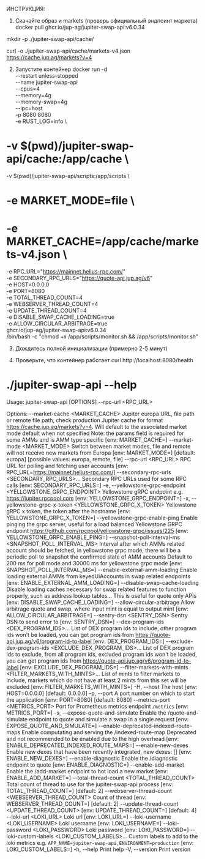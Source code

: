 ИНСТРУКЦИЯ:

1. Скачайте образ и markets (проверь официальный эндпоинт маркета)
docker pull ghcr.io/jup-ag/jupiter-swap-api:v6.0.34

mkdir -p ./jupiter-swap-api/cache/

curl -o ./jupiter-swap-api/cache/markets-v4.json https://cache.jup.ag/markets?v=4

2. Запустите контейнер
docker run -d \
  --restart unless-stopped \
  --name jupiter-swap-api \
  --cpus=4 \
  --memory=4g \
  --memory-swap=4g \
  --ipc=host \
  -p 8080:8080 \
  -e RUST_LOG=info \
  # -v $(pwd)/jupiter-swap-api/cache:/app/cache \
  -v $(pwd)/jupiter-swap-api/scripts:/app/scripts \
  # -e MARKET_MODE=file \
  # -e MARKET_CACHE=/app/cache/markets-v4.json \
  -e RPC_URL="https://mainnet.helius-rpc.com/" \
  -e SECONDARY_RPC_URLS="https://quote-api.jup.ag/v6" \
  -e HOST=0.0.0.0 \
  -e PORT=8080 \
  -e TOTAL_THREAD_COUNT=4 \
  -e WEBSERVER_THREAD_COUNT=4 \
  -e UPDATE_THREAD_COUNT=4 \
  -e DISABLE_SWAP_CACHE_LOADING=true \
  -e ALLOW_CIRCULAR_ARBITRAGE=true \
  ghcr.io/jup-ag/jupiter-swap-api:v6.0.34 \
  /bin/bash -c "chmod +x /app/scripts/monitor.sh && /app/scripts/monitor.sh"

3. Дождитесь полной инициализации (примерно 2-5 минут)

4. Проверьте, что контейнер работает
curl http://localhost:8080/health


# ./jupiter-swap-api --help
Usage: jupiter-swap-api [OPTIONS] --rpc-url <RPC_URL>

Options:
      --market-cache <MARKET_CACHE>
          Jupiter europa URL, file path or remote file path, check production Jupiter cache for format https://cache.jup.ag/markets?v=4. Will default to the associated market mode default when not specified Note: the params field is required for some AMMs and is AMM type specific [env: MARKET_CACHE=]
      --market-mode <MARKET_MODE>
          Switch between market modes, file and remote will not receive new markets from Europa [env: MARKET_MODE=] [default: europa] [possible values: europa, remote, file]
      --rpc-url <RPC_URL>
          RPC URL for polling and fetching user accounts [env: RPC_URL=https://mainnet.helius-rpc.com/]
      --secondary-rpc-urls <SECONDARY_RPC_URLS>...
          Secondary RPC URLs used for some RPC calls [env: SECONDARY_RPC_URLS=]
  -e, --yellowstone-grpc-endpoint <YELLOWSTONE_GRPC_ENDPOINT>
          Yellowstone gRPC endpoint e.g. https://jupiter.rpcpool.com [env: YELLOWSTONE_GRPC_ENDPOINT=]
  -x, --yellowstone-grpc-x-token <YELLOWSTONE_GRPC_X_TOKEN>
          Yellowstone gRPC x token, the token after the hostname [env: YELLOWSTONE_GRPC_X_TOKEN=]
      --yellowstone-grpc-enable-ping
          Enable pinging the grpc server, useful for a load balanced Yellowstone GRPC endpoint https://github.com/rpcpool/yellowstone-grpc/issues/225 [env: YELLOWSTONE_GRPC_ENABLE_PING=]
      --snapshot-poll-interval-ms <SNAPSHOT_POLL_INTERVAL_MS>
          Interval after which AMMs related account should be fetched, in yellowstone grpc mode, there will be a periodic poll to snapshot the confirmed state of AMM accounts Default to 200 ms for poll mode and 30000 ms for yellowstone grpc mode [env: SNAPSHOT_POLL_INTERVAL_MS=]
      --enable-external-amm-loading
          Enable loading external AMMs from keyedUiAccounts in swap related endpoints [env: ENABLE_EXTERNAL_AMM_LOADING=]
      --disable-swap-cache-loading
          Disable loading caches necessary for swap related features to function properly, such as address lookup tables... This is useful for quote only APIs [env: DISABLE_SWAP_CACHE_LOADING=]
      --allow-circular-arbitrage
          Allow arbitrage quote and swap, where input mint is equal to output mint [env: ALLOW_CIRCULAR_ARBITRAGE=]
      --sentry-dsn <SENTRY_DSN>
          Sentry DSN to send error to [env: SENTRY_DSN=]
      --dex-program-ids <DEX_PROGRAM_IDS>...
          List of DEX program ids to include, other program ids won't be loaded, you can get program ids from https://quote-api.jup.ag/v6/program-id-to-label [env: DEX_PROGRAM_IDS=]
      --exclude-dex-program-ids <EXCLUDE_DEX_PROGRAM_IDS>...
          List of DEX program ids to exclude, from all program ids, excluded program ids won't be loaded, you can get program ids from https://quote-api.jup.ag/v6/program-id-to-label [env: EXCLUDE_DEX_PROGRAM_IDS=]
      --filter-markets-with-mints <FILTER_MARKETS_WITH_MINTS>...
          List of mints to filter markets to include, markets which do not have at least 2 mints from this set will be excluded [env: FILTER_MARKETS_WITH_MINTS=]
  -H, --host <HOST>
          The host [env: HOST=0.0.0.0] [default: 0.0.0.0]
  -p, --port <PORT>
          A port number on which to start the application [env: PORT=8080] [default: 8080]
      --metrics-port <METRICS_PORT>
          Port for Prometheus metrics endpoint `/metrics` [env: METRICS_PORT=]
  -s, --expose-quote-and-simulate
          Enable the /quote-and-simulate endpoint to quote and simulate a swap in a single request [env: EXPOSE_QUOTE_AND_SIMULATE=]
      --enable-deprecated-indexed-route-maps
          Enable computating and serving the /indexed-route-map Deprecated and not recommended to be enabled due to the high overhead [env: ENABLE_DEPRECATED_INDEXED_ROUTE_MAPS=]
      --enable-new-dexes
          Enable new dexes that have been recently integrated, new dexes: [] [env: ENABLE_NEW_DEXES=]
      --enable-diagnostic
          Enable the /diagnostic endpoint to quote [env: ENABLE_DIAGNOSTIC=]
      --enable-add-market
          Enable the /add-market endpoint to hot load a new market [env: ENABLE_ADD_MARKET=]
      --total-thread-count <TOTAL_THREAD_COUNT>
          Total count of thread to use for the jupiter-swap-api process [env: TOTAL_THREAD_COUNT=] [default: 2]
      --webserver-thread-count <WEBSERVER_THREAD_COUNT>
          Count of thread [env: WEBSERVER_THREAD_COUNT=] [default: 2]
      --update-thread-count <UPDATE_THREAD_COUNT>
          [env: UPDATE_THREAD_COUNT=] [default: 4]
      --loki-url <LOKI_URL>
          Loki url [env: LOKI_URL=]
      --loki-username <LOKI_USERNAME>
          Loki username [env: LOKI_USERNAME=]
      --loki-password <LOKI_PASSWORD>
          Loki password [env: LOKI_PASSWORD=]
      --loki-custom-labels <LOKI_CUSTOM_LABELS>...
          Custom labels to add to the loki metrics e.g. `APP_NAME=jupiter-swap-api,ENVIRONMENT=production` [env: LOKI_CUSTOM_LABELS=]
  -h, --help
          Print help
  -V, --version
          Print version